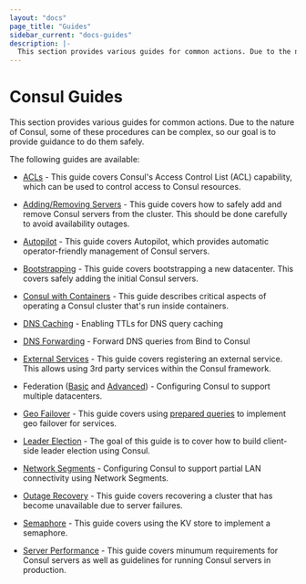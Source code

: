 ```yaml
---
layout: "docs"
page_title: "Guides"
sidebar_current: "docs-guides"
description: |-
  This section provides various guides for common actions. Due to the nature of Consul, some of these procedures can be complex, so our goal is to provide guidance to do them safely.
---
```


# Consul Guides

This section provides various guides for common actions. Due to the nature
of Consul, some of these procedures can be complex, so our goal is to provide
guidance to do them safely.

The following guides are available:

* [ACLs](/docs/guides/acl.html) - This guide covers Consul's Access Control List (ACL) capability, which can be used to control access to Consul resources.

* [Adding/Removing Servers](/docs/guides/servers.html) - This guide covers how to safely add and remove Consul servers from the cluster. This should be done carefully to avoid availability outages.

* [Autopilot](/docs/guides/autopilot.html) - This guide covers Autopilot, which provides automatic operator-friendly management of Consul servers.

* [Bootstrapping](/docs/guides/bootstrapping.html) - This guide covers bootstrapping a new datacenter. This covers safely adding the initial Consul servers.

* [Consul with Containers](/docs/guides/consul-containers.html) - This guide describes critical aspects of operating a Consul cluster that's run inside containers.

* [DNS Caching](/docs/guides/dns-cache.html) - Enabling TTLs for DNS query caching

* [DNS Forwarding](/docs/guides/forwarding.html) - Forward DNS queries from Bind to Consul

* [External Services](/docs/guides/external.html) - This guide covers registering an external service. This allows using 3rd party services within the Consul framework.

* Federation ([Basic](/docs/guides/datacenters.html) and [Advanced](/docs/guides/areas.html)) - Configuring Consul to support multiple datacenters.

* [Geo Failover](/docs/guides/geo-failover.html) - This guide covers using [prepared queries](/agent/api/api-server/query.html) to implement geo failover for services.

* [Leader Election](/docs/guides/leader-election.html) - The goal of this guide is to cover how to build client-side leader election using Consul.

* [Network Segments](/docs/guides/segments.html) - Configuring Consul to support partial LAN connectivity using Network Segments.

* [Outage Recovery](/docs/guides/outage.html) - This guide covers recovering a cluster that has become unavailable due to server failures.

* [Semaphore](/docs/guides/semaphore.html) - This guide covers using the KV store to implement a semaphore.

* [Server Performance](/docs/guides/performance.html) - This guide covers minumum requirements for Consul servers as well as guidelines for running Consul servers in production.
